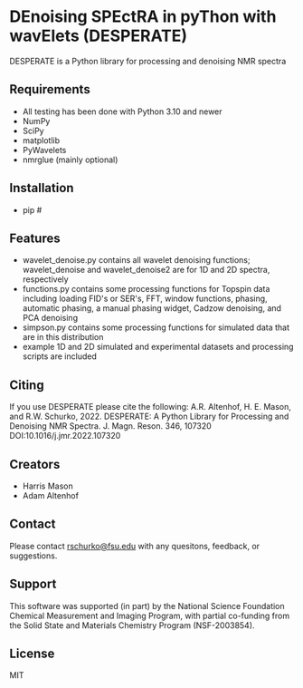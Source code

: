 # DEnoising SPEctRA in pyThon with wavElets (DESPERATE)

DESPERATE is a Python library for processing and denoising NMR spectra


## Requirements
- All testing has been done with Python 3.10 and newer
- NumPy
- SciPy
- matplotlib
- PyWavelets
- nmrglue (mainly optional)

## Installation
- pip #

## Features
- wavelet_denoise.py contains all wavelet denoising functions; wavelet_denoise and wavelet_denoise2 are for 1D and 2D spectra, respectively
- functions.py contains some processing functions for Topspin data including loading FID's or SER's, FFT, window functions, phasing, automatic phasing, a manual phasing widget, Cadzow denoising, and PCA denoising
- simpson.py contains some processing functions for simulated data that are in this distribution
- example 1D and 2D simulated and experimental datasets and processing scripts are included

## Citing
If you use DESPERATE please cite the following:
A.R. Altenhof, H. E. Mason, and R.W. Schurko, 2022. DESPERATE: A Python Library for Processing and Denoising NMR Spectra. J. Magn. Reson. 346, 107320 DOI:10.1016/j.jmr.2022.107320

## Creators
- Harris Mason
- Adam Altenhof

## Contact
Please contact rschurko@fsu.edu with any quesitons, feedback, or suggestions.

## Support
This software was supported (in part) by the National Science Foundation Chemical Measurement and Imaging Program, with partial co-funding from the Solid State and Materials Chemistry Program (NSF-2003854).

## License
MIT

[//]: # ()

